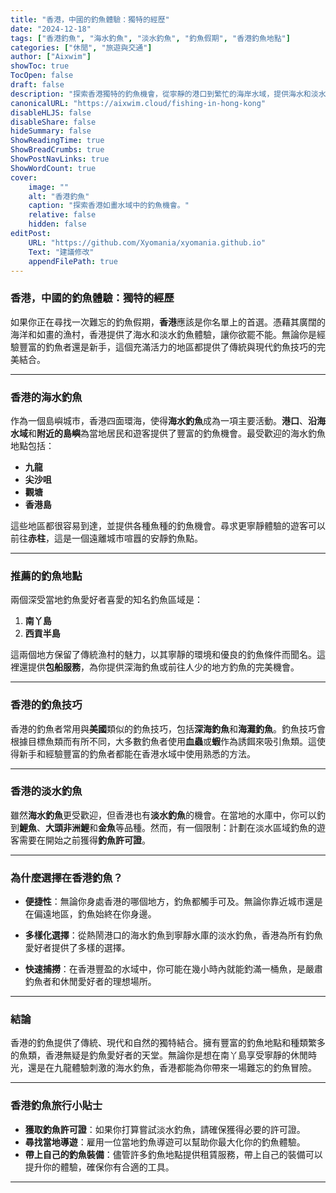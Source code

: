 ```yaml
---
title: "香港，中國的釣魚體驗：獨特的經歷"
date: "2024-12-18"
tags: ["香港釣魚", "海水釣魚", "淡水釣魚", "釣魚假期", "香港釣魚地點"]
categories: ["休閒", "旅遊與交通"]
author: ["Aixwim"]
showToc: true
TocOpen: false
draft: false
description: "探索香港獨特的釣魚機會，從寧靜的港口到繁忙的海岸水域，提供海水和淡水釣魚體驗。"
canonicalURL: "https://aixwim.cloud/fishing-in-hong-kong"
disableHLJS: false
disableShare: false
hideSummary: false
ShowReadingTime: true
ShowBreadCrumbs: true
ShowPostNavLinks: true
ShowWordCount: true
cover:
    image: ""
    alt: "香港釣魚"
    caption: "探索香港如畫水域中的釣魚機會。"
    relative: false
    hidden: false
editPost:
    URL: "https://github.com/Xyomania/xyomania.github.io"
    Text: "建議修改"
    appendFilePath: true
---
```


### 香港，中國的釣魚體驗：獨特的經歷

如果你正在尋找一次難忘的釣魚假期，**香港**應該是你名單上的首選。憑藉其廣闊的海洋和如畫的漁村，香港提供了海水和淡水釣魚體驗，讓你欲罷不能。無論你是經驗豐富的釣魚者還是新手，這個充滿活力的地區都提供了傳統與現代釣魚技巧的完美結合。

---

### 香港的海水釣魚

作為一個島嶼城市，香港四面環海，使得**海水釣魚**成為一項主要活動。**港口**、**沿海水域**和**附近的島嶼**為當地居民和遊客提供了豐富的釣魚機會。最受歡迎的海水釣魚地點包括：

- **九龍**
- **尖沙咀**
- **觀塘**
- **香港島**

這些地區都很容易到達，並提供各種魚種的釣魚機會。尋求更寧靜體驗的遊客可以前往**赤柱**，這是一個遠離城市喧囂的安靜釣魚點。

---

### 推薦的釣魚地點

兩個深受當地釣魚愛好者喜愛的知名釣魚區域是：

1. **南丫島**
2. **西貢半島**

這兩個地方保留了傳統漁村的魅力，以其寧靜的環境和優良的釣魚條件而聞名。這裡還提供**包船服務**，為你提供深海釣魚或前往人少的地方釣魚的完美機會。

---

### 香港的釣魚技巧

香港的釣魚者常用與**美國**類似的釣魚技巧，包括**深海釣魚**和**海灘釣魚**。釣魚技巧會根據目標魚類而有所不同，大多數釣魚者使用**血蟲**或**蝦**作為誘餌來吸引魚類。這使得新手和經驗豐富的釣魚者都能在香港水域中使用熟悉的方法。

---

### 香港的淡水釣魚

雖然**海水釣魚**更受歡迎，但香港也有**淡水釣魚**的機會。在當地的水庫中，你可以釣到**鯉魚**、**大頭非洲鯉**和**金魚**等品種。然而，有一個限制：計劃在淡水區域釣魚的遊客需要在開始之前獲得**釣魚許可證**。

---

### 為什麼選擇在香港釣魚？

- **便捷性**：無論你身處香港的哪個地方，釣魚都觸手可及。無論你靠近城市還是在偏遠地區，釣魚始終在你身邊。
  
- **多樣化選擇**：從熱鬧港口的海水釣魚到寧靜水庫的淡水釣魚，香港為所有釣魚愛好者提供了多樣的選擇。

- **快速捕撈**：在香港豐盈的水域中，你可能在幾小時內就能釣滿一桶魚，是嚴肅釣魚者和休閒愛好者的理想場所。

---

### 結論

香港的釣魚提供了傳統、現代和自然的獨特結合。擁有豐富的釣魚地點和種類繁多的魚類，香港無疑是釣魚愛好者的天堂。無論你是想在南丫島享受寧靜的休閒時光，還是在九龍體驗刺激的海水釣魚，香港都能為你帶來一場難忘的釣魚冒險。

---

### 香港釣魚旅行小貼士

- **獲取釣魚許可證**：如果你打算嘗試淡水釣魚，請確保獲得必要的許可證。
- **尋找當地導遊**：雇用一位當地釣魚導遊可以幫助你最大化你的釣魚體驗。
- **帶上自己的釣魚裝備**：儘管許多釣魚地點提供租賃服務，帶上自己的裝備可以提升你的體驗，確保你有合適的工具。

---
